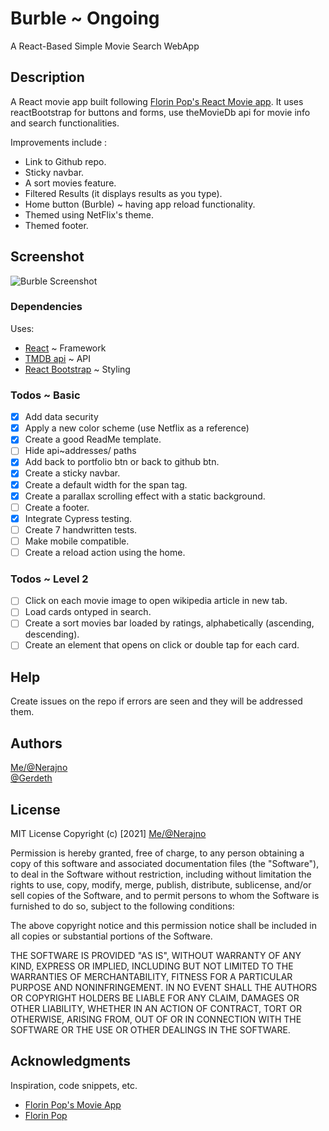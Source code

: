 # Burble ~ Ongoing
A React-Based Simple Movie Search WebApp

## Description
A React movie app built following [Florin Pop's React Movie app](https://youtu.be/sZ0bZGfg_m4).
It uses reactBootstrap for buttons and forms, use theMovieDb api for movie info and search functionalities.

Improvements include :
- Link to Github repo.
- Sticky navbar.
- A sort movies feature.
- Filtered Results (it displays results as you type).
- Home button (Burble) ~ having app reload functionality.
- Themed using NetFlix's theme.
- Themed footer.


## Screenshot
![Burble Screenshot]()

### Dependencies
Uses:
- [React](https://reactjs.org/) ~ Framework
- [TMDB api](https://www.themoviedb.org/documentation/api?language=en-US) ~ API
- [React Bootstrap](https://react-bootstrap.github.io/) ~ Styling

### Todos ~ Basic
- [x] Add data security
- [x] Apply a new color scheme (use Netflix as a reference)
- [x] Create a good ReadMe template.
- [ ] Hide api~addresses/ paths
- [x] Add back to portfolio btn or back to github btn.
- [x] Create a sticky navbar.
- [x] Create a default width for the span tag. 
- [x] Create a parallax scrolling effect with a static background.
- [ ] Create a footer.
- [x] Integrate Cypress testing.
- [ ] Create 7  handwritten tests.
- [ ] Make mobile compatible.
- [ ] Create a reload action using the home.

### Todos ~ Level 2
- [ ] Click on each movie image to open wikipedia article in new tab.
- [ ] Load cards ontyped in search.
- [ ] Create a sort movies bar loaded by ratings, alphabetically (ascending, descending).
- [ ] Create an element that opens on click or double tap for each card.
 
## Help
Create issues on the repo if errors are seen and they will be addressed them.

## Authors
[Me/@Nerajno](https://twitter.com/nerajno)  
[@Gerdeth](https://twitter.com/_I_am_Ge)


## License
MIT License
Copyright (c) [2021] [Me/@Nerajno](https://twitter.com/nerajno)  

Permission is hereby granted, free of charge, to any person obtaining a copy
of this software and associated documentation files (the "Software"), to deal
in the Software without restriction, including without limitation the rights
to use, copy, modify, merge, publish, distribute, sublicense, and/or sell
copies of the Software, and to permit persons to whom the Software is
furnished to do so, subject to the following conditions:

The above copyright notice and this permission notice shall be included in all
copies or substantial portions of the Software.

THE SOFTWARE IS PROVIDED "AS IS", WITHOUT WARRANTY OF ANY KIND, EXPRESS OR
IMPLIED, INCLUDING BUT NOT LIMITED TO THE WARRANTIES OF MERCHANTABILITY,
FITNESS FOR A PARTICULAR PURPOSE AND NONINFRINGEMENT. IN NO EVENT SHALL THE
AUTHORS OR COPYRIGHT HOLDERS BE LIABLE FOR ANY CLAIM, DAMAGES OR OTHER
LIABILITY, WHETHER IN AN ACTION OF CONTRACT, TORT OR OTHERWISE, ARISING FROM,
OUT OF OR IN CONNECTION WITH THE SOFTWARE OR THE USE OR OTHER DEALINGS IN THE
SOFTWARE.

## Acknowledgments
Inspiration, code snippets, etc.
* [Florin Pop's Movie App](https://youtu.be/sZ0bZGfg_m4)
* [Florin Pop](https://twitter.com/florinpop1705)